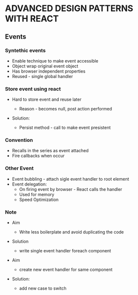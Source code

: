 # ADVANCED DESIGN PATTERNS WITH REACT

## Events

### Syntethic events

- Enable technique to make event accessible
- Object wrap original event object
- Has browser independent properties
- Reused - single global handler

### Store event using react

- Hard to store event and reuse later
    - Reason - becomes null, post action performed

- Solution:
    - Persist method - call to make event presistent

### Convention

- Recalls in the series as event attached
- Fire callbacks when occur

### Other Event

- Event bubbling - attach sigle event handler to root element
- Event delegation:
    - On firing event by browser - React calls the handler
    - Used for memory
    - Speed Optimization

### Note

- Aim 
    - Write less boilerplate and avoid duplicating the code

- Solution
    - write single event handler foreach component

- Aim
    - create new event handler for same component
- Solution:
    - add new case to switch